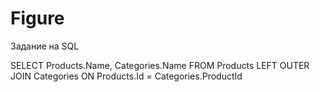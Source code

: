 # Figure

Задание на SQL

SELECT Products.Name, Categories.Name 
FROM Products 
LEFT OUTER JOIN Categories ON Products.Id = Categories.ProductId
